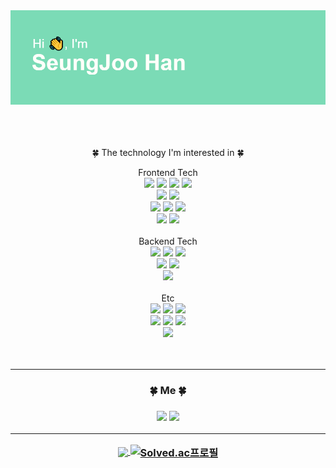<meta name="viewport" content="width=device-width, initial-scale=1">

<link rel="stylesheet" href="github-markdown.css">
 <div>
  <img src="/header.png"/>
 </div>
 <br> <br> <br>
<p align = "center"> 🍀 The technology I'm interested in 🍀 </p> 
<div align = "center"> Frontend Tech
 <div>
  <img src="https://img.shields.io/badge/HTML5-yellow?style=flat-square&logo=HTML5&logoColor=white"/>
  <img src="https://img.shields.io/badge/CSS3-lightgray?style=flat-square&logo=CSS3&logoColor=white"/>
    <img src="https://img.shields.io/badge/Sass-CC6699?style=flat-square&logo=Sass&logoColor=white"/>
   <img src="https://img.shields.io/badge/Bootstrap-7952B3?style=flat-square&logo=Bootstrap&logoColor=white"/></br>
   <img src="https://img.shields.io/badge/Javascript-important?style=flat-square&logo=Javascript&logoColor=white"/>
  <img src="https://img.shields.io/badge/Typescript-3178C6?style=flat-square&logo=TypeScript&logoColor=white"/></br>
 <img src="https://img.shields.io/badge/React-blue?style=flat-square&logo=React&logoColor=white"/>
 <img src="https://img.shields.io/badge/Redux-40AEF0?style=flat-square&logo=Redux&logoColor=white"/>
  <img src="https://img.shields.io/badge/React Router-CA4245?style=flat-square&logo=React Router&logoColor=white"/></br>
    <img src="https://img.shields.io/badge/Webpack-8DD6F9?style=flat-square&logo=Webpack&logoColor=white"/>
      <img src="https://img.shields.io/badge/Babel-F9DC3E?style=flat-square&logo=Babel&logoColor=white"/></br>

 </div>
</div>
<br>
<div align = "center"> Backend Tech
 <div> 
    <img src="https://img.shields.io/badge/Django-092E20?style=flat-square&logo=Django&logoColor=white"/>
  <img src="https://img.shields.io/badge/Node.js-5455FE?style=flat-square&logo=Node.js&logoColor=white"/> 
   <img src="https://img.shields.io/badge/Python-3766AB?style=flat-square&logo=Python&logoColor=white"/></br>
    <img src="https://img.shields.io/badge/MySQL-4479A1?style=flat-square&logo=MySQL&logoColor=white"/>
     <img src="https://img.shields.io/badge/SQLite-003B57?style=flat-square&logo=SQLite&logoColor=white"/></br>
      <img src="https://img.shields.io/badge/Docker-2496ED?style=flat-square&logo=Docker&logoColor=white"/>
 </div>
</div>
<br>
<div align = "center"> Etc
 <div>
  <img src="https://img.shields.io/badge/Git-F05032?style=flat-square&logo=Git&logoColor=white"/> 
  <img src="https://img.shields.io/badge/GitHub-181717?style=flat-square&logo=GitHub&logoColor=white"/>
    <img src="https://img.shields.io/badge/GitLab-FCA121?style=flat-square&logo=GitLab&logoColor=white"/></br>
    <img src="https://img.shields.io/badge/Slack-4A154B?style=flat-square&logo=Slack&logoColor=white"/>
      <img src="https://img.shields.io/badge/Mattermost-0058CC?style=flat-square&logo=Mattermost&logoColor=white"/>
        <img src="https://img.shields.io/badge/Discord-5865F2?style=flat-square&logo=Discord&logoColor=white"/></br>
       <img src="https://img.shields.io/badge/Notion-000000?style=flat-square&logo=Notion&logoColor=white"/>
 </div>
</div> 
<br>
 <br>

---
<h3 align = "center"> 🍀 Me 🍀 <h3>

  <p align = "center">
  <a href="https://devlibrary00108.tistory.com/"><img src="https://img.shields.io/badge/Blog-000000?style=flat-square&logo=Micro.blog&logoColor=white&link=내링크"/></a> 
   <a href="gkstmdwn234@gmail.com"> <img src="https://img.shields.io/badge/Mail-9E9E9E?style=flat-square&logo=Mail.Ru&logoColor=white"/></a> 
 </p>
 
 
 ---
 
 <p align=center>
 <div align="center">
    <a href="https://github.com/anuraghazra/github-readme-stats" title="Go to Source">
      <img align="center" width=450 src="https://github-readme-stats.vercel.app/api?username=chaselover&show_icons=true&theme=vue" />
    </a>
   <a href="https://solved.ac/wannabe" title="Go to Source">
      <img align="center" width=360 src="http://mazassumnida.wtf/api/v2/generate_badge?boj=wannabe" alt="Solved.ac프로필" />
    </a>
</div>
 </p>
